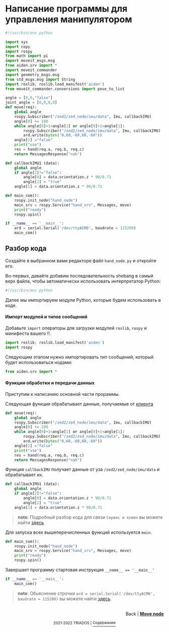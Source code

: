 # Написание программы для управления манипулятором

``` python
#!/usr/bin/env python

import sys
import copy
import rospy
from math import pi
import moveit_msgs.msg
from aiden.srv import *
import moveit_commander
import geometry_msgs.msg
from std_msgs.msg import String
import roslib; roslib.load_manifest('aiden')
from moveit_commander.conversions import pose_to_list

angle = [0,0,"false"]
joint_angle = [0,0,0,0]
def move(req):
	global angle
	rospy.Subscriber("/zed2/zed_node/imu/data", Imu, callbackIMU)
	angle[0] += 180
	while angle[0]+1<angle[1] or angle[0]+1<angle[1]:
		rospy.Subscriber("/zed2/zed_node/imu/data", Imu, callbackIMU)
		ard.write(bytes("0,60,-60,60,-60"))
	angle[2] ="false"
	print("vse")
	res = hand(req.a, req.b, req.c)
	return MessagesResponse("nah")

def callbackIMU1 (data):
	global angle
	if angle[2]!="false":
		angle[0] = data.orientation.z * 90/0.71
		angle[2] = "true"
	angle[1] = data.orientation.z * 90/0.71

def main_com():
	rospy.init_node("hand_node")
	main_srv = rospy.Service("hand_srv", Messages, move)
	print("ready")
	rospy.spin()

if __name__ == '__main__':
	ard = serial.Serial('/dev/ttyACM0', baudrate = 115200)
	main_com()
```

## Разбор кода

Создайте в выбранном вами редакторе файл `hand_node.py` и откройте его.

Во-первых, давайте добавим последовательность shebang в самый верх файла, чтобы автоматически использовать интерпретатор Python:
``` python
#!/usr/bin/env python
```
Далее мы импортируем модули Python, которые будем использовать в коде.

#### Импорт модулей и типов сообщений

Добавьте `import` операторы для загрузки модулей `roslib`, `rospy` и манифеста вашего !!.

``` python
import roslib; roslib.load_manifest('aiden')
import rospy
```

Следующим этапом нужно импортировать тип сообщений, который будет использоваться нодами:

``` python
from aiden.srv import *
```

#### Функции обработки и передачи данных 
Приступим к написанию основной части прораммы.

Следующая функция обрабатывает данные, получаемые от [клиента](main_node.md)
``` python
def move(req):
	global angle
	rospy.Subscriber("/zed2/zed_node/imu/data", Imu, callbackIMU)
	angle[0] += 180
	while angle[0]+1<angle[1] or angle[0]+1<angle[1]:
		rospy.Subscriber("/zed2/zed_node/imu/data", Imu, callbackIMU)
		ard.write(bytes("0,60,-60,60,-60"))
	angle[2] ="false"
	print("vse")
	res = hand(req.a, req.b, req.c)
	return MessagesResponse("nah")
```

Функция `callbackIMU` получает данные от уза `/zed2/zed_node/imu/data` и обрабатывает их.

``` python
def callbackIMU1 (data):
	global angle
	if angle[2]!="false":
		angle[0] = data.orientation.z * 90/0.71
		angle[2] = "true"
	angle[1] = data.orientation.z * 90/0.71
```

> **note**: Подробный разбор кода для связи `Сервис и клиен` вы можете найти [здесь](service_and_client.md).

Для запуска всех вышеперечисленных функций используется `main`.
``` python
def main_com():
	rospy.init_node("hand_node")
	main_srv = rospy.Service("hand_srv", Messages, move)
	print("ready")
	rospy.spin()
```

Завершает программу стартовая инструкция `__name__ == '__main__'`
``` python
if __name__ == '__main__':
	main_com()
```

> **note**: Обьяснение строчки `ard = serial.Serial('/dev/ttyACM0', baudrate = 115200)` вы можете найти [здесь](arduino.md).

<p align="right">
<br/>
Back | <b><a href="move_node.md">Move node</a></b></p>
<p align="center"><sup>2021-2022 TRIADOS | </sup><a href="../README.md#содержание"><sup>Содержание</sup></a></p>

